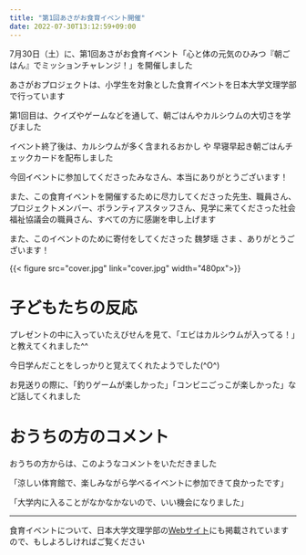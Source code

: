 ```yaml
---
title: "第1回あさがお食育イベント開催"
date: 2022-07-30T13:12:59+09:00
---
```

7月30日（土）に、第1回あさがお食育イベント「心と体の元気のひみつ『朝ごはん』でミッションチャレンジ！」を開催しました
<!--more-->

あさがおプロジェクトは、小学生を対象とした食育イベントを日本大学文理学部で行っています

第1回目は、クイズやゲームなどを通して、朝ごはんやカルシウムの大切さを学びました

イベント終了後は、カルシウムが多く含まれるおかし や 早寝早起き朝ごはんチェックカードを配布しました

今回イベントに参加してくださったみなさん、本当にありがとうございます！

また、この食育イベントを開催するために尽力してくださった先生、職員さん、プロジェクトメンバー、ボランティアスタッフさん、見学に来てくださった社会福祉協議会の職員さん、すべての方に感謝を申し上げます

また、このイベントのために寄付をしてくださった 魏梦瑶 さま 、ありがとうございます！

{{< figure src="cover.jpg" link="cover.jpg" width="480px">}}

# 子どもたちの反応

プレゼントの中に入っていたえびせんを見て、「エビはカルシウムが入ってる！」と教えてくれました^^

今日学んだことをしっかりと覚えてくれたようでした(^O^)

お見送りの際に、「釣りゲームが楽しかった」「コンビニごっこが楽しかった」など話してくれました

# おうちの方のコメント

おうちの方からは、このようなコメントをいただきました

「涼しい体育館で、楽しみながら学べるイベントに参加できて良かったです」

「大学内に入ることがなかなかないので、いい機会になりました」

----------------------------------------------

食育イベントについて、日本大学文理学部の[Webサイト](https://chs.nihon-u.ac.jp/information/2022/08/04/9709/)にも掲載されていますので、もしよろしければご覧ください
